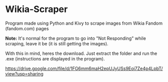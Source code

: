 # Wikia-Scraper
Program made using Python and Kivy to scrape images from Wikia Fandom (fandom.com) pages

**Note:** It's normal for the program to go into "Not Responding" while scraping, leave it be (it is still getting the images).

With this in mind, heres the download. Just extract the folder and run the .exe (instructions are displayed in the program).

https://drive.google.com/file/d/1FG6mm6maH2epUJyUSs9Eoi7Ze4p4LpbT/view?usp=sharing
